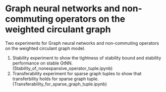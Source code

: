 # Graph neural networks and non-commuting operators on the weighted circulant graph
Two experiments for Graph neural networks and non-commuting operators on the weighted circulant graph model.

1. Stability experiment to show the tightness of stability bound and stability performance on stable GtNN. (Stability_of_nonexpansive_operator_tuple.ipynb)
2. Transferability experiment for sparse graph tuples to show that transferbility holds for sparse graph tuple. (Transferability_for_sparse_graph_tuple.ipynb)
